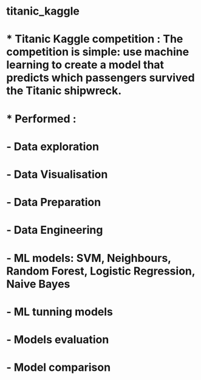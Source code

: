 # titanic_kaggle

# * <b> Titanic Kaggle competition </b>: The competition is simple: use machine learning to create a model that predicts which passengers survived the Titanic shipwreck.
# * <b> Performed </b>:
#    - Data exploration
#    - Data Visualisation
#    - Data Preparation
#    - Data Engineering
#    - ML models: SVM, Neighbours, Random Forest, Logistic Regression, Naive Bayes
#    - ML tunning models
#    - Models evaluation
#    - Model comparison
